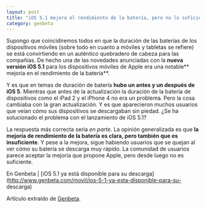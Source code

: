 ```yaml
---
layout: post
title: "iOS 5.1 mejora el rendimiento de la batería, pero no lo suficiente"
category: genbeta
---
```





Supongo que coincidiremos todos en que la duración de las baterías de los
dispositivos móviles (sobre todo en cuanto a móviles y tabletas se refiere) se
está convirtiendo en un auténtico quebradero de cabeza para las compañías. De
hecho una de las novedades anunciadas con la **nueva versión iOS 5.1** para
los dispositivos móviles de Apple era una notable** mejoría en el rendimiento
de la batería**.

Y es que en temas de duración de batería **hubo un antes y un después de iOS
5**. Mientras que antes de la actualización la duración de la batería de
dispositivos como el iPad 2 y el iPhone 4 no era un problema. Pero la cosa
cambiaba con la gran actualización. Y es que aparecieron muchos usuarios que
veían cómo sus dispositivos se descargaban sin piedad. ¿Se ha solucionado el
problema con el lanzamiento de iOS 5.1?

La respuesta más correcta sería _en parte_. La opinión generalizada es que
**la mejoría de rendimiento de la batería es clara, pero también que es
insuficiente**. Y pese a la mejora, sigue habiendo usuarios que se quejan al
ver cómo su batería se descarga muy rápido. La comunidad de usuarios parece
aceptar la mejoría que propone Apple, pero desde luego no es suficiente.

En Genbeta | [iOS 5.1 ya está disponible para su
descarga](http://www.genbeta.com/movil/ios-5-1-ya-esta-disponible-para-su-
descarga)

Artículo extraído de [Genbeta](http://www.genbeta.com).